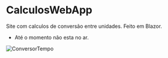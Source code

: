 # CalculosWebApp
Site com calculos de conversão entre unidades. Feito em Blazor.
- Até o momento não esta no ar.

![ConversorTempo](https://user-images.githubusercontent.com/81589945/173957747-085f5c43-f23d-48d2-8e2a-fc3d6a8576b1.png)
